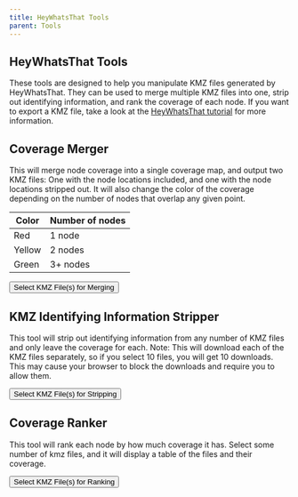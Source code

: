 ```yaml
---
title: HeyWhatsThat Tools
parent: Tools
---
```

<style>
@keyframes spin {
  0% { transform: rotate(0deg);}
  100% { transform: rotate(360deg);}
}
.spinner {
  display: inline-block;
  width: 20px;
  height: 20px;
  border: 3px solid #ccc;
  border-top: 3px solid #0078d4;
  border-radius: 50%;
  vertical-align: middle;
  animation: spin 1s linear infinite;
}
</style>

## HeyWhatsThat Tools
These tools are designed to help you manipulate KMZ files generated by HeyWhatsThat. They can be used to merge multiple KMZ files into one, strip out identifying information, and rank the coverage of each node. If you want to export a KMZ file, take a look at the [HeyWhatsThat tutorial](../tutorials/using_hwt.md) for more information.


## Coverage Merger
This will merge node coverage into a single coverage map, and output two KMZ files: One with the node locations included, and one with the node locations stripped out. It will also change the color of the coverage depending on the number of nodes that overlap any given point.   

| Color  | Number of nodes |
|--------|-----------------|
| Red    | 1 node          |
| Yellow | 2 nodes         |
| Green  | 3+ nodes        |  


<input type="file" id="kmzInputMerge" accept=".kmz" multiple style="display:none" />
<button id="mergeBtn">Select KMZ File(s) for Merging</button>
<!-- Spinner for coverage merger -->
<div id="mergeSpinner" style="display:none; align-items:center; gap:0.5em; margin-top:0.5em;">
  <span class="spinner"></span>
  Processing...
</div>

## KMZ Identifying Information Stripper
This tool will strip out identifying information from any number of KMZ files and only leave the coverage for each. Note: This will download each of the KMZ files separately, so if you select 10 files, you will get 10 downloads. This may cause your browser to block the downloads and require you to allow them.   

<input type="file" id="kmzInputStrip" accept=".kmz" multiple style="display:none" />
<button id="stripBtn">Select KMZ File(s) for Stripping</button>
<!-- Spinner for stripper -->
<div id="stripSpinner" style="display:none; align-items:center; gap:0.5em; margin-top:0.5em;">
  <span class="spinner"></span>
  Processing...
</div>



## Coverage Ranker
This tool will rank each node by how much coverage it has. Select some number of kmz files, and it will display a table of the files and their coverage.   

<input type="file" id="kmzInputRank" accept=".kmz" multiple style="display:none" />
<button id="rankBtn">Select KMZ File(s) for Ranking</button>

<!-- Add a table for displaying results -->
<div id="rankSpinner" style="display:none; align-items:center; gap:0.5em;">
  <span class="spinner"></span>
  Processing...
</div>
<table id="rankResultsTable" border="1" style="margin-top:1em; display:none;">
  <thead>
    <tr>
      <th>File Name</th>
      <th>Area (Square Miles)</th>
    </tr>
  </thead>
  <tbody>
  </tbody>
</table>




<!-- This needs to stay at the bottom of the page -->
<script src="https://cdnjs.cloudflare.com/ajax/libs/jszip/3.10.1/jszip.min.js"></script>
<script src="https://cdn.jsdelivr.net/gh/photopea/UPNG.js/UPNG.js"></script>
<script src="/js/hwt_merger.js"></script>
<script src="/js/hwt_ranker.js"></script>
<script src="/js/hwt_stripper.js"></script>